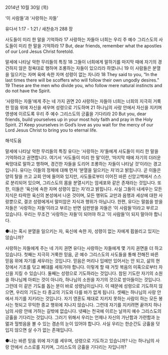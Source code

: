 2014년 10월 30일 (목)

‘이 사람들’과 ‘사랑하는 자들’



유다서 1:17 - 1:21 / 새찬송가 288 장


사도들이 미리 한 말을 기억하라
17 사랑하는 자들아 너희는 우리 주 예수 그리스도의 사도들이 미리 한 말을 기억하라
17 But, dear friends, remember what the apostles of our Lord Jesus Christ foretold.  

말세에 나타날 악한 무리들의 특징
18 그들이 너희에게 말하기를 마지막 때에 자기의 경건하지 않은 정욕대로 행하며 조롱하는 자들이 있으리라 하였나니 19 이 사람들은 분열을 일으키는 자며 육에 속한 자며 성령이 없는 자니라
18 They said to you, “In the last times there will be scoffers who will follow their own ungodly desires.” 19 These are the men who divide you, who follow mere natural instincts and do not have the Spirit.   

‘사랑하는 자들’에게 주는 네 가지 권면 
20 사랑하는 자들아 너희는 너희의 지극히 거룩한 믿음 위에 자신을 세우며 성령으로 기도하며 21 하나님의 사랑 안에서 자신을 지키며 영생에 이르도록 우리 주 예수 그리스도의 긍휼을 기다리라
20 But you, dear friends, build yourselves up in your most holy faith and pray in the Holy Spirit. 21 Keep yourselves in God’s love as you wait for the mercy of our Lord Jesus Christ to bring you to eternal life.

해석도움





말세에 나타날 악한 무리들의 특징
유다는 ‘사랑하는 자’들에게 사도들이 미리 한 말을 기억하라고 권면합니다. 여기서 ‘사도들이 미리 한 말’이란, ‘마지막 때에 자기의 더러운 욕망대로 말하고 행하며, 경건한 자들을 도리어 조롱하는 자들이 나타날 것’이라는 경고입니다. 유다는 이들의 정체에 대해 먼저 ‘분열을 일으키는 자’라고 밝힙니다. 곧 이들은 양의 탈을 쓰고 교회 안에 들어와 있지만, 사도들로부터 이어진 바른 신앙고백에서 스스로 분리되어 있으며, 그리스도의 몸을 분열시키는 암세포와 같은 존재라는 것입니다. 또한, 이들은 ‘육신에 속한 자며 성령이 없는 자’라고 밝힙니다. 사실 그들이 내세우는 모든 지식은 타락한 육신의 본성에서 나온 것이며, 모든 행위도 교만과 음행과 세상에 대한 사랑뿐으로, 결코 성령에게서 말미암은 지식과 행위가 아닙니다. 한편, 유다는 말씀을 받을 자들은 ‘사랑하는 자들’이라고 부르는 반면 심판받을 자들은 ‘이 사람들’이라고 부르고 있습니다. 우리는 무조건 ‘사랑하는 자들’이 되어야 하고 ‘이 사람들’이 되지 말아야 합니다. 

●나는 혹시 분열을 일으키는 자, 육신에 속한 자, 성령이 없는 자에게 휩쓸리고 있지는 않습니까?

사랑하는 자들에게 주는 네 가지 권면
유다는 사랑하는 자들에게 몇 가지 권면을 더 하고 있습니다. 첫째는 지극히 거룩한 믿음, 곧 예수 그리스도의 사도들을 통해 전해진 바른 믿음 위에 자기를 세우라는 것입니다. 믿음은 머리나 입에만 있어서는 안 되고, 삶의 현장에서 기초를 닦고 뼈대를 세워가야 합니다. 이렇게 할 때 거짓 복음의 미혹으로부터 자신을 지킬 수 있습니다. 둘째는 성령으로 기도하라는 것입니다. 참된 기도란 자기의 소원을 하나님께 아뢰는 것이 아니라, 하나님의 소원을 자기의 것으로 받아들이는 것입니다. 그런데 이 같은 기도를 돕는 분이 바로 성령님이십니다. 이 때문에 성령으로 기도하지 않으면, 우리의 기도는 타 종교의 기도와 다를 바가 없게 됩니다. 셋째는 하나님의 사랑 안에서 자기를 지키라는 것입니다. 자기 영혼도 제대로 지키지 못하는 사람이 하는 모든 봉사는 헛되고 무익한 종교 행위에 지나지 않습니다. 그런데 자기를 지키려면 끝까지 하나님의 사랑 안에 거하는 길밖에 없습니다. 넷째는 천국에 이르는 날까지 예수 그리스도의 긍휼을 기다리는 것입니다. 그러기 위해서 우리는 언제나 자신의 가난함과 가련함과 눈멂과 헐벗음을 볼 수 있는 겸손의 눈이 있어야 합니다. 사실 우리는 한순간도 긍휼을 덧입지 않으면 살 수가 없는 존재입니다. 

●나는 바른 믿음 위에 자기를 세우며, 성령으로 기도하고 있습니까? 나는 하나님의 사랑 안에서 스스로를 지키며, 그리스도의 긍휼을 기다리는 자입니까?